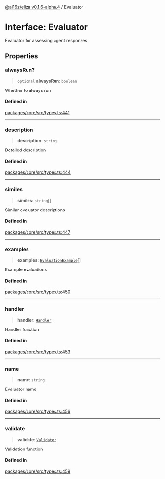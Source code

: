 [@ai16z/eliza v0.1.6-alpha.4](../index.md) / Evaluator

# Interface: Evaluator

Evaluator for assessing agent responses

## Properties

### alwaysRun?

> `optional` **alwaysRun**: `boolean`

Whether to always run

#### Defined in

[packages/core/src/types.ts:441](https://github.com/IkigaiLabsETH/eliza/blob/main/packages/core/src/types.ts#L441)

***

### description

> **description**: `string`

Detailed description

#### Defined in

[packages/core/src/types.ts:444](https://github.com/IkigaiLabsETH/eliza/blob/main/packages/core/src/types.ts#L444)

***

### similes

> **similes**: `string`[]

Similar evaluator descriptions

#### Defined in

[packages/core/src/types.ts:447](https://github.com/IkigaiLabsETH/eliza/blob/main/packages/core/src/types.ts#L447)

***

### examples

> **examples**: [`EvaluationExample`](EvaluationExample.md)[]

Example evaluations

#### Defined in

[packages/core/src/types.ts:450](https://github.com/IkigaiLabsETH/eliza/blob/main/packages/core/src/types.ts#L450)

***

### handler

> **handler**: [`Handler`](../type-aliases/Handler.md)

Handler function

#### Defined in

[packages/core/src/types.ts:453](https://github.com/IkigaiLabsETH/eliza/blob/main/packages/core/src/types.ts#L453)

***

### name

> **name**: `string`

Evaluator name

#### Defined in

[packages/core/src/types.ts:456](https://github.com/IkigaiLabsETH/eliza/blob/main/packages/core/src/types.ts#L456)

***

### validate

> **validate**: [`Validator`](../type-aliases/Validator.md)

Validation function

#### Defined in

[packages/core/src/types.ts:459](https://github.com/IkigaiLabsETH/eliza/blob/main/packages/core/src/types.ts#L459)
